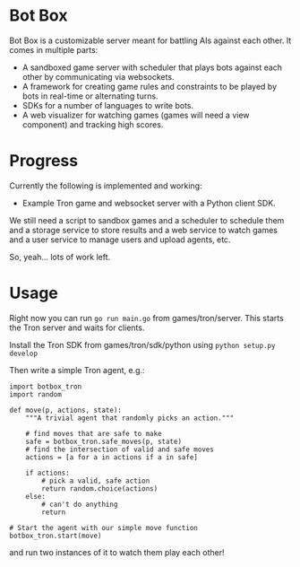 Bot Box
=======
Bot Box is a customizable server meant for battling AIs against each other. It
comes in multiple parts:

* A sandboxed game server with scheduler that plays bots against each other by
  communicating via websockets.
* A framework for creating game rules and constraints to be played by bots in
real-time or alternating turns.
* SDKs for a number of languages to write bots.
* A web visualizer for watching games (games will need a view component) and
tracking high scores.

Progress
========

Currently the following is implemented and working:

* Example Tron game and websocket server with a Python client SDK.

We still need a script to sandbox games and a scheduler to schedule them and a
storage service to store results and a web service to watch games and a user
service to manage users and upload agents, etc.

So, yeah... lots of work left.

Usage
=====

Right now you can run ```go run main.go``` from games/tron/server.
This starts the Tron server and waits for clients.

Install the Tron SDK from games/tron/sdk/python using ```python setup.py develop```

Then write a simple Tron agent, e.g.:

```
import botbox_tron
import random

def move(p, actions, state):
    """A trivial agent that randomly picks an action."""

    # find moves that are safe to make
    safe = botbox_tron.safe_moves(p, state)
    # find the intersection of valid and safe moves
    actions = [a for a in actions if a in safe]

    if actions:
        # pick a valid, safe action
        return random.choice(actions)
    else:
        # can't do anything
        return

# Start the agent with our simple move function
botbox_tron.start(move)
```
and run two instances of it to watch them play each other!
